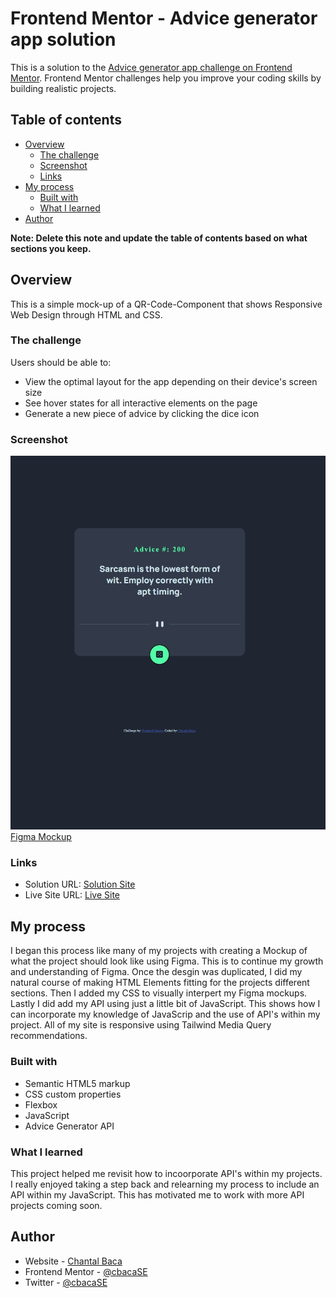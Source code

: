 # Frontend Mentor - Advice generator app solution

This is a solution to the [Advice generator app challenge on Frontend Mentor](https://www.frontendmentor.io/challenges/advice-generator-app-QdUG-13db). Frontend Mentor challenges help you improve your coding skills by building realistic projects.

## Table of contents

- [Overview](#overview)
  - [The challenge](#the-challenge)
  - [Screenshot](#screenshot)
  - [Links](#links)
- [My process](#my-process)
  - [Built with](#built-with)
  - [What I learned](#what-i-learned)
- [Author](#author)

**Note: Delete this note and update the table of contents based on what sections you keep.**

## Overview
  This is a simple mock-up of a QR-Code-Component that shows Responsive Web Design through HTML and CSS.

### The challenge

Users should be able to:

- View the optimal layout for the app depending on their device's screen size
- See hover states for all interactive elements on the page
- Generate a new piece of advice by clicking the dice icon

### Screenshot

<img src="images/adviceGeneratorApp.jpg">
<a href="https://www.figma.com/file/klCL5DL6v7TXuYaAbaYT9D/Untitled?node-id=0%3A1&t=VG2m6PwTqe0ApiCE-1">Figma Mockup</a>

### Links

- Solution URL: [Solution Site](https://www.frontendmentor.io/solutions/advice-generator-app-using-api-3SjVVVLTGV)
- Live Site URL: [Live Site](https://greatadvicegenerator.netlify.app/)

## My process
I began this process like many of my projects with creating a Mockup of what the project should look like using Figma. This is to continue my growth and understanding of Figma. Once the desgin was duplicated, I did my natural course of making HTML Elements fitting for the projects different sections. Then I added my CSS to visually interpert my Figma mockups. Lastly I did add my API using just a little bit of JavaScript. This shows how I can incorporate my knowledge of JavaScrip and the use of API's within my project. All of my site is responsive using Tailwind Media Query recommendations.

### Built with

- Semantic HTML5 markup
- CSS custom properties
- Flexbox
- JavaScript
- Advice Generator API

### What I learned

This project helped me revisit how to incoorporate API's within my projects. I really enjoyed taking a step back and relearning my process to include an API within my JavaScript. This has motivated me to work with more API projects coming soon.

## Author

- Website - [Chantal Baca](https://cbaca.dev/)
- Frontend Mentor - [@cbacaSE](https://www.frontendmentor.io/profile/CbacaSE)
- Twitter - [@cbacaSE](https://twitter.com/cbacaSE)


